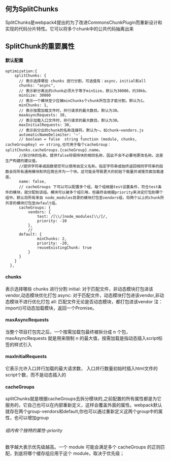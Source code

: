 ## 何为SplitChunks

SplitChunks是webpack4提出的为了改进CommonsChunkPlugin而重新设计和实现的代码分片特性。它可以将多个chunk中的公共代码抽离出来

## SplitChunk的重要属性

#### 默认配置

```dts
optimization:{  
    splitChunks: {
      // 表示选择哪些 chunks 进行分割，可选值有：async，initial和all
      chunks: "async",
      // 表示新分离出的chunk必须大于等于minSize，默认为30000，约30kb。
      minSize: 30000
      // 表示一个模块至少应被minChunks个chunk所包含才能分割。默认为1。
      minChunks: 1,
      // 表示按需加载文件时，并行请求的最大数目。默认为30。
      maxAsyncRequests: 30,
      // 表示加载入口文件时，并行请求的最大数目。默认为30。
      maxInitialRequests: 30,
      // 表示拆分出的chunk的名称连接符。默认为~。如chunk~vendors.js
      automaticNameDelimiter: '~',
      // boolean = false  string function (module, chunks, cacheGroupKey) => string,也可用于每个cacheGroup： splitChunks.cacheGroups.{cacheGroup}.name。
      //拆分块的名称。提供false将保持块的相同名称，因此不会不必要地更改名称。这是生产构建的建议值。
      //提供字符串或函数使您可以使用自定义名称。指定字符串或始终返回相同字符串的函数会将所有通用模块和供应商合并为一个块。这可能会导致更大的初始下载量并减慢页面加载速度。
      name: false,
      // cacheGroups 下可以可以配置多个组，每个组根据test设置条件，符合test条件的模块，就分配到该组。模块可以被多个组引用，但最终会根据priority来决定打包到哪个组中。默认将所有来自 node_modules目录的模块打包至vendors组，将两个以上的chunk所共享的模块打包至default组。
      cacheGroups: {
          vendors: {
              test: /[\\/]node_modules[\\/]/,
              priority: -10
          },
          // 
      default: {
              minChunks: 2,
              priority: -20,
              reuseExistingChunk: true
          }
      }
    }
  },
```

#### chunks

表示选择哪些 chunks 进行分割
initial: 对于匹配文件，非动态模块打包进该vendor,动态模块优化打包
async: 对于匹配文件，动态模块打包进该vendor,非动态模块不进行优化打包
all: 匹配文件无论是否动态模块，都打包进该vendor
注：import()可动态加载模块，返回一个Promise。

#### maxAsyncRequests

当整个项目打包完之后，一个按需加载包最终被拆分成 n 个包，maxAsyncRequests 就是用来限制 n 的最大值，按需加载是指动态插入script标签的样式引入

#### maxInitialRequests

它表示允许入口并行加载的最大请求数，
入口并行数量初始时插入html文件的script个数，而不是动态插入的

#### cacheGroups

splitChunks就是根据cacheGroups去拆分模块的,之前配置的所有属性都是为它服务的，它自己也可以在内部重新定义，这样会覆盖外面的属性。webpack默认就存在两个group-vendors和default,你也可以通过重新定义这两个group中的属性，也可以增加group

###### 组内有个独特的属性-priority

数字越大表示优先级越高。一个 module 可能会满足多个 cacheGroups 的正则匹配，到底将哪个缓存组应用于这个 module，取决于优先级；